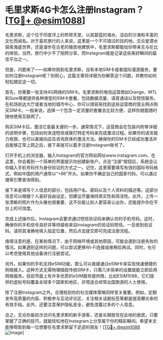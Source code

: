 # 毛里求斯4G卡怎么注册Instagram？[[TG💪+ @esim1088](https://t.me/s/esim1088)]

毛里求斯，这个位于印度洋上的热带天堂，以其碧蓝的海水、洁白的沙滩和丰富的文化而闻名。对于喜欢旅行的人来说，这里是一个不可错过的目的地。无论是潜水探索海底世界，还是漫步在古老的殖民地建筑中，毛里求斯都能给你带来无与伦比的体验。当然，旅行中少不了拍照分享，而Instagram就是记录这些美好瞬间的最佳平台之一。

但是，问题来了——如果你刚到毛里求斯，没有本地SIM卡或者国际漫游服务，要如何注册Instagram呢？别担心，这篇文章将详细为你解答这个问题，并教你如何轻松搞定这一切。

首先，你需要一张支持4G网络的SIM卡。毛里求斯的电信运营商如Orange、MTL和Sure等都提供各种类型的SIM卡套餐，包括数据流量、语音通话以及短信服务。在机场到达大厅或者当地的城市中心，你可以很容易找到这些运营商的营业网点购买SIM卡。一般来说，选择一个包含一定流量的套餐会比较方便，这样你就能随时随地使用互联网了。

购买SIM卡后，激活它是最关键的一步。通常情况下，运营商会在包装内附带详细的说明步骤，包括如何发送短信或拨打特定号码来完成激活过程。如果你的语言能力有限，也可以直接向店员咨询具体的激活方法。确保你的SIM卡已经成功激活并且能够正常上网之后，接下来就可以着手注册Instagram账号了。

打开手机上的浏览器，输入Instagram的官方网站网址www.instagram.com。在这里，你会看到一个简单的界面提示你创建新账户。点击“注册”按钮后，系统会让你输入手机号码作为身份验证的方式之一。记住，这里需要填写有效的国际号码格式，例如中国的用户通常以“+86”开头。如果你不确定自己的国家代码，可以通过搜索引擎查询得到。

接下来是填写个人信息的部分，包括用户名、密码以及个人资料的描述等。这部分信息可以根据个人喜好自由设定，但建议尽量保持真实性和简洁性。此外，上传一张清晰的照片作为头像也很重要，这不仅能让别人更容易认出你，还能提升你在平台上的可信度。

完成上述操作后，Instagram会要求通过短信验证码来确认你的手机号码。这时，确保你的手机信号良好并等待接收来自Instagram的验证码短信。一旦收到验证码，请将其准确地填入指定位置，然后点击提交即可完成注册流程。

值得注意的是，在某些情况下，由于网络环境或其他原因，可能会遇到注册失败的情况。如果遇到这样的问题，可以尝试更换Wi-Fi连接或者稍后再试。同时，也可以考虑使用其他设备进行注册尝试。

另外，如果你的手机支持eSIM功能，那么可以直接通过eSIM卡来实现快速便捷的网络接入。这种方式无需物理插拔传统SIM卡，只需几步简单的设置就能立即启用网络服务。目前市面上有许多优质的eSIM服务提供商，比如ESIM1088，它们提供的虚拟号码覆盖全球多个国家和地区，非常适合经常出国旅游的人士使用。

除了注册Instagram之外，合理规划你的社交媒体策略同样至关重要。例如，定期发布高质量的内容、积极参与互动评论区、关注相关话题标签等都是提高曝光率的有效手段。此外，还要注意保护隐私安全，避免泄露过多的个人信息。

总之，无论你是初次访问毛里求斯的新手游客，还是长期居住在此地的居民，只要掌握了正确的技巧，就能轻松地在Instagram上分享属于你的精彩瞬间。希望本文能够帮助到每一位想要在毛里求斯留下足迹的朋友！[[TG💪+ @esim1088](https://t.me/s/esim1088) ![Image](https://i.postimg.cc/4NQfJmqS/Snipaste-2025-05-13-00-14-12.png)]